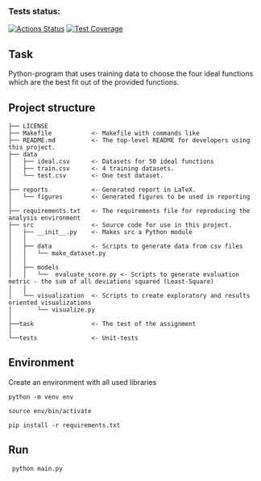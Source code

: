 ### Tests status:
[![Actions Status](https://github.com/renata-nerenata/python_project_iubh/workflows/Linter/badge.svg)](https://github.com/renata-nerenata/python_project_iubh/actions)
[![Test Coverage](https://api.codeclimate.com/v1/badges/a48adcf1d95882daed37/test_coverage)](https://codeclimate.com/github/renata-nerenata/python_project_iubh/test_coverage)

## Task
Python-program that uses training data to choose the four ideal functions which are the
best fit out of the provided functions.

## Project structure
```
├── LICENSE
├── Makefile           <- Makefile with commands like
├── README.md          <- The top-level README for developers using this project.
├── data
│   ├── ideal.csv      <- Datasets for 50 ideal functions
│   ├── train.csv      <- 4 training datasets.
│   └── test.csv       <- One test dataset.
│
├── reports            <- Generated report in LaTeX.
│   └── figures        <- Generated figures to be used in reporting
│
├── requirements.txt   <- The requirements file for reproducing the analysis environment
├── src                <- Source code for use in this project.
│   ├── __init__.py    <- Makes src a Python module
│   │
│   ├── data           <- Scripts to generate data from csv files
│   │   └── make_dataset.py
│   │
│   ├── models         
│   │   └──  evaluate_score.py <- Scripts to generate evaluation metric - the sum of all deviations squared (Least-Square)
│   │
│   └── visualization  <- Scripts to create exploratory and results oriented visualizations
│       └── visualize.py
│
├──task                <- The test of the assignment
│
└──tests               <- Unit-tests
```

## Environment
Create an environment with all used libraries

``` python -m venv env ```

``` source env/bin/activate ```

``` pip install -r requirements.txt ```

## Run

``` python main.py```
